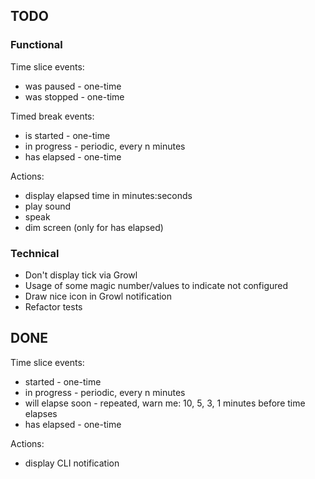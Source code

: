 ## TODO

### Functional

Time slice events:

* was paused - one-time
* was stopped - one-time

Timed break events:

* is started - one-time
* in progress - periodic, every n minutes
* has elapsed - one-time

Actions:

* display elapsed time in minutes:seconds
* play sound
* speak
* dim screen (only for has elapsed)

### Technical

* Don't display tick via Growl
* Usage of some magic number/values to indicate not configured
* Draw nice icon in Growl notification
* Refactor tests

## DONE

Time slice events:

* started - one-time
* in progress - periodic, every n minutes
* will elapse soon - repeated, warn me: 10, 5, 3, 1 minutes before time elapses
* has elapsed - one-time

Actions:

* display CLI notification
